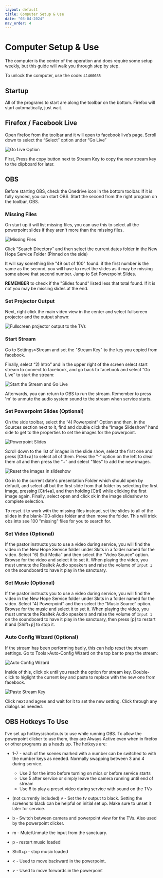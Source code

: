 ```yaml
---
layout: default
title: Computer Setup & Use
date: "03-04-2024"
nav_order: 4
---
```

# Computer Setup & Use

The computer is the center of the operation and does require some setup weekly, but this guide will walk you through step by step.

To unlock the computer, use the code: `41460085`

## Startup

All of the programs to start are along the toolbar on the bottom. Firefox will start automatically, just wait.

## Firefox / Facebook Live

Open firefox from the toolbar and it will open to facebook live’s page. Scroll down to select the “Select” option under “Go Live”

![Go Live Option](assets/Go_Live_Selection_Page.png)

First, Press the copy button next to Stream Key to copy the new stream key to the clipboard for later. 

## OBS

Before starting OBS, check the Onedrive icon in the bottom toolbar. If it is fully synced, you can start OBS. Start the second from the right program on the toolbar, OBS.

### Missing Files

On start up it will list missing files, you can use this to select all the powerpoint slides if they aren't more than the missing files. 

![Missing Files](assets/missing-files.png)

Click "Search Directory" and then select the current dates folder in the New Hope Service Folder (Pinned on the side)

It will say something like "49 out of 100" found. if the first number is the same as the second, you will have to reset the slides as it may be missing some above that second number. Jump to Set Powerpoint Slides.

**REMEMBER** to check if the "Slides found" listed less that total found. If it is not you may be missing slides at the end.

### Set Projector Output

Next, right click the main video view in the center and select fullscreen projector and the output shown:

![Fullscreen projector output to the TVs](assets/fullscreen-projector.png)

### Start Stream

Go to Settings>Stream and set the "Stream Key" to the key you copied from facebook.

Finally, select “2) Intro” and in the upper right of the screen select start stream to connect to facebook, and go back to facebook and select “Go Live” to start the stream:

![Start the Stream and Go Live](assets/Go_Live_On_Facebook.png)

Afterwards, you can return to OBS to run the stream. Remember to press 'm' to unmute the audio system sound to the stream when service starts.

### Set Powerpoint Slides (Optional)

On the side toolbar, select the “4) Powerpoint” Option and then, in the Sources section next to it, find and double click the “Image Slideshow” hand side to get to the properties to set the images for the powerpoint.

![Powerpoint Slides](assets/Select_All_Slides.png)

Scroll down to the list of images in the slide show, select the first one and press [Ctrl+a] to select all of them. Press the “-“ option on the left to clear them all and then press the “+” and select "files" to add the new images.

![Reset the images in slideshow](assets/select-slides.png)

Go in to the current date's presentation Folder which should open by default, and select all but the first slide from that folder by selecting the first image, pressing [Ctrl+a], and then holding [Ctrl] while clicking the first image again. Finally, select open and click ok in the image slideshow to complete selection.

To reset it to work with the missing files instead, set the slides to all of the slides in the blank-100-slides folder and then move the folder. This will trick obs into see 100 "missing" files for you to search for.

### Set Video (Optional)

If the pastor instructs you to use a video during service, you will find the video in the New Hope Service folder under Skits in a folder named for the video. Select “6) Skit Media” and then select the “Video Source” option. Browse for the video and select it to set it. When playing the video, you must unmute the Realtek Audio speakers and raise the volume of `Input 1` on the soundboard to have it play in the sanctuary.

### Set Music (Optional)

If the pastor instructs you to use a video during service, you will find the video in the New Hope Service folder under Skits in a folder named for the video. Select “4) Powerpoint” and then select the "Music Source” option. Browse for the music and select it to set it. When playing the video, you must unmute the Realtek Audio speakers and raise the volume of `Input 1` on the soundboard to have it play in the sanctuary, then press [p] to restart it and [Shift+p] to stop it.

### Auto Config Wizard (Optional)

If the stream has been performing badly, this can help reset the stream settings. Go to Tools>Auto-Config Wizard on the top bar to prep the stream:

![Auto Config Wizard](assets/Auto_Config_Wizard.png)

Inside of this, click ok until you reach the option for stream key. Double-click to higlight the current key and paste to replace with the new one from facebook.

![Paste Stream Key](assets/Copy_In_Stream_Key.png)

Click next and agree and wait for it to set the new setting. Click through any dialogs as needed.

## OBS Hotkeys To Use

I’ve set up hotkeys/shortcuts to use while running OBS. To allow the powerpoint clicker to use them, they are Always Active even when in firefox or other programs as a heads up. The hotkeys are:

- 1-7 - each of the scenes marked with a number can be switched to with the number keys as needed. Normally swapping between 3 and 4 during service.
    - Use 2 for the intro before turning on mics or before service starts
    - Use 5 after service or simply leave the camera running until end of stream
    - Use 6 to play a preset video during service with sound on the TVs
- (not currently included) v - Set the tv output to black. Setting the screens to black can be helpful on initial set up. Make sure to unset it later for service.

- b - Switch between camera and powerpoint view for the TVs. Also used by the powerpoint clicker.
- m - Mute/Unmute the input from the sanctuary.
- p - restart music loaded 
- Shift+p - stop music loaded 
- < - Used to move backward in the powerpoint.
- \> - Used to move forwards in the powerpoint
